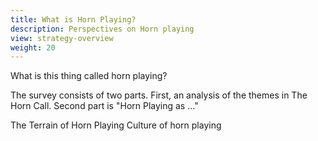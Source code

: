 ```yaml
---
title: What is Horn Playing?
description: Perspectives on Horn playing
view: strategy-overview
weight: 20
---
```


What is this thing called horn playing?

The survey consists of two parts. First, an analysis of the themes in The Horn Call. Second part is "Horn Playing as ..."

The Terrain of Horn Playing
Culture of horn playing
